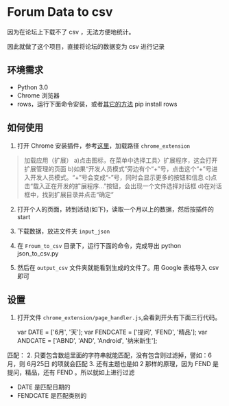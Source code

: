 # Forum Data to csv

因为在论坛上下载不了 csv ，无法方便地统计。

因此就做了这个项目，直接将论坛的数据变为 csv 进行记录


## 环境需求
- Python 3.0
- Chrome 浏览器
- rows，运行下面命令安装，或者[其它的方法](http://turicas.info/rows/installing.html "installing")
	pip install rows

## 如何使用
1. 打开 Chrome 安装插件，参考[这里](http://open.chrome.360.cn/extension_dev/getstarted.html)，加载路径 `chrome_extension`
>  加载应用（扩展）
> a)点击图标，在菜单中选择工具〉扩展程序，这会打开扩展管理的页面
> b)如果“开发人员模式”旁边有个“+”号，点击这个“+”号进入开发人员模式。“+”号会变成“-”号，同时会显示更多的按钮和信息
> c)点击“载入正在开发的扩展程序…”按钮，会出现一个文件选择对话框
> d)在对话框中，找到扩展目录并点击“确定”

2. 打开个人的页面，转到活动(如下)，读取一个月以上的数据，然后按插件的 start

3. 下载数据，放进文件夹 `input_json`

4. 在 `Froum_to_csv` 目录下，运行下面的命令，完成导出
	python json_to_csv.py 

5. 然后在 `output_csv` 文件夹就能看到生成的文件了。用 Google 表格导入 csv 即可

## 设置
1. 打开文件 `chrome_extension/page_handler.js`,会看到开头有下面三行代码。

	var DATE = ['6月', '天'];
	var FENDCATE = ['提问', 'FEND', '精品'];
	var ANDCATE = ['ABND', 'AND', 'Android', '纳米新生'];

匹配：
2. 只要包含数组里面的字符串就能匹配，没有包含则过滤掉，譬如：6月，则 6月25日 的项就会匹配
3. 还有主题也是如 2 那样的原理，因为 FEND 是提问，精品，还有 FEND 。所以就如上进行过滤

- DATE 是匹配日期的
- FENDCATE 是匹配类别的
